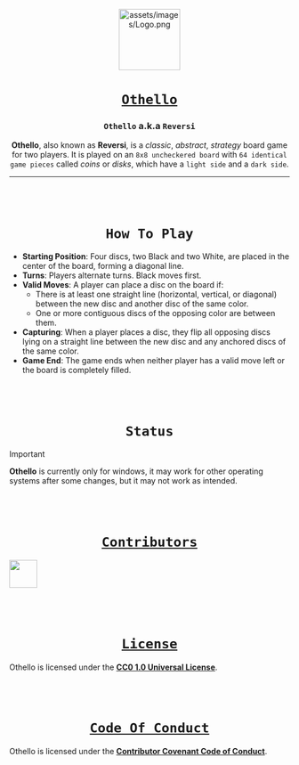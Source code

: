 <div align="center">

[<img src="https://github.com/a-tesseract/Othello/blob/main/assets/icons/Logo.png" alt="assets/images/Logo.png" width=110>](https://github.com/a-tesseract/Othello "Othello on GitHub")

# [**`Othello`**](https://github.com/a-tesseract/Othello "Othello on GitHub")

### **`Othello` a.k.a `Reversi`**
**Othello**, also known as **Reversi**, is a _classic_, _abstract_, _strategy_ board game for two players.
It is played on an `8x8 uncheckered board` with `64 identical game pieces` called _coins_ or _disks_, which have a `light side` and a `dark side`.

---

<br><br>

# **`How To Play`**

</div>

- **Starting Position**: Four discs, two Black and two White, are placed in the center of the board, forming a diagonal line.
- **Turns**: Players alternate turns. Black moves first.
- **Valid Moves**: A player can place a disc on the board if:
  - There is at least one straight line (horizontal, vertical, or diagonal) between the new disc and another disc of the same color.
  - One or more contiguous discs of the opposing color are between them.
- **Capturing**: When a player places a disc, they flip all opposing discs lying on a straight line between the new disc and any anchored discs of the same color.
- **Game End**: The game ends when neither player has a valid move left or the board is completely filled.

<br><br>
<div align="center">

# **`Status`**
</div>

> [!IMPORTANT]
> **Othello** is currently only for windows, it may work for other operating systems after some changes, but it may not work as intended.

<br><br>
<div align="center">

# [**`Contributors`**](https://github.com/a-tesseract/Othello/graphs/contributors "Othello Contributors")

</div>

<a href="https://github.com/a-tesseract/Othello/graphs/contributors">
  <img src="https://contrib.rocks/image?repo=a-tesseract/Othello" height=50>
</a>

<br><br>
<div align="center">

# [**`License`**](https://creativecommons.org/publicdomain/zero/1.0/legalcode.en "CC0 1.0 Universal Website")

</div>

Othello is licensed under the [**CC0 1.0 Universal License**](https://github.com/a-tesseract/Othello/blob/main/LICENSE.md "License for Othello").

<br><br>
<div align="center">

# [**`Code Of Conduct`**](https://www.contributor-covenant.org/ "Contributor Covenant Website")

</div>

Othello is licensed under the [**Contributor Covenant Code of Conduct**](hhttps://github.com/a-tesseract/Othello/blob/main/.github/CODE_OF_CONDUCT.md "Code Of Conduct for Othello").
